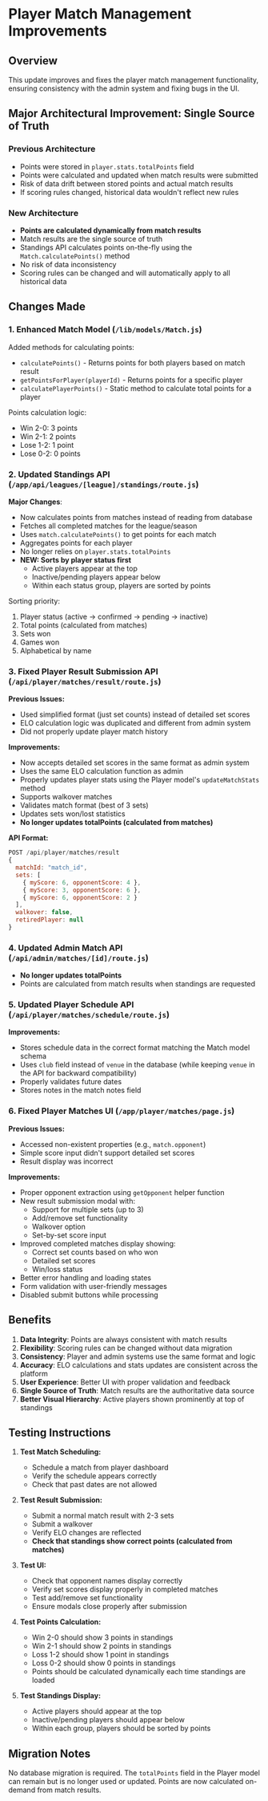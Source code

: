 # Player Match Management Improvements

## Overview

This update improves and fixes the player match management functionality, ensuring consistency with the admin system and fixing bugs in the UI.

## Major Architectural Improvement: Single Source of Truth

### Previous Architecture
- Points were stored in `player.stats.totalPoints` field
- Points were calculated and updated when match results were submitted
- Risk of data drift between stored points and actual match results
- If scoring rules changed, historical data wouldn't reflect new rules

### New Architecture
- **Points are calculated dynamically from match results**
- Match results are the single source of truth
- Standings API calculates points on-the-fly using the `Match.calculatePoints()` method
- No risk of data inconsistency
- Scoring rules can be changed and will automatically apply to all historical data

## Changes Made

### 1. Enhanced Match Model (`/lib/models/Match.js`)

Added methods for calculating points:
- `calculatePoints()` - Returns points for both players based on match result
- `getPointsForPlayer(playerId)` - Returns points for a specific player
- `calculatePlayerPoints()` - Static method to calculate total points for a player

Points calculation logic:
- Win 2-0: 3 points
- Win 2-1: 2 points
- Lose 1-2: 1 point
- Lose 0-2: 0 points

### 2. Updated Standings API (`/app/api/leagues/[league]/standings/route.js`)

**Major Changes**: 
- Now calculates points from matches instead of reading from database
- Fetches all completed matches for the league/season
- Uses `match.calculatePoints()` to get points for each match
- Aggregates points for each player
- No longer relies on `player.stats.totalPoints`
- **NEW: Sorts by player status first**
  - Active players appear at the top
  - Inactive/pending players appear below
  - Within each status group, players are sorted by points

Sorting priority:
1. Player status (active → confirmed → pending → inactive)
2. Total points (calculated from matches)
3. Sets won
4. Games won
5. Alphabetical by name

### 3. Fixed Player Result Submission API (`/api/player/matches/result/route.js`)

**Previous Issues:**
- Used simplified format (just set counts) instead of detailed set scores
- ELO calculation logic was duplicated and different from admin system
- Did not properly update player match history

**Improvements:**
- Now accepts detailed set scores in the same format as admin system
- Uses the same ELO calculation function as admin
- Properly updates player stats using the Player model's `updateMatchStats` method
- Supports walkover matches
- Validates match format (best of 3 sets)
- Updates sets won/lost statistics
- **No longer updates totalPoints (calculated from matches)**

**API Format:**
```javascript
POST /api/player/matches/result
{
  matchId: "match_id",
  sets: [
    { myScore: 6, opponentScore: 4 },
    { myScore: 3, opponentScore: 6 },
    { myScore: 6, opponentScore: 2 }
  ],
  walkover: false,
  retiredPlayer: null
}
```

### 4. Updated Admin Match API (`/api/admin/matches/[id]/route.js`)

- **No longer updates totalPoints**
- Points are calculated from match results when standings are requested

### 5. Updated Player Schedule API (`/api/player/matches/schedule/route.js`)

**Improvements:**
- Stores schedule data in the correct format matching the Match model schema
- Uses `club` field instead of `venue` in the database (while keeping `venue` in the API for backward compatibility)
- Properly validates future dates
- Stores notes in the match notes field

### 6. Fixed Player Matches UI (`/app/player/matches/page.js`)

**Previous Issues:**
- Accessed non-existent properties (e.g., `match.opponent`)
- Simple score input didn't support detailed set scores
- Result display was incorrect

**Improvements:**
- Proper opponent extraction using `getOpponent` helper function
- New result submission modal with:
  - Support for multiple sets (up to 3)
  - Add/remove set functionality
  - Walkover option
  - Set-by-set score input
- Improved completed matches display showing:
  - Correct set counts based on who won
  - Detailed set scores
  - Win/loss status
- Better error handling and loading states
- Form validation with user-friendly messages
- Disabled submit buttons while processing

## Benefits

1. **Data Integrity**: Points are always consistent with match results
2. **Flexibility**: Scoring rules can be changed without data migration
3. **Consistency**: Player and admin systems use the same format and logic
4. **Accuracy**: ELO calculations and stats updates are consistent across the platform
5. **User Experience**: Better UI with proper validation and feedback
6. **Single Source of Truth**: Match results are the authoritative data source
7. **Better Visual Hierarchy**: Active players shown prominently at top of standings

## Testing Instructions

1. **Test Match Scheduling:**
   - Schedule a match from player dashboard
   - Verify the schedule appears correctly
   - Check that past dates are not allowed

2. **Test Result Submission:**
   - Submit a normal match result with 2-3 sets
   - Submit a walkover
   - Verify ELO changes are reflected
   - **Check that standings show correct points (calculated from matches)**

3. **Test UI:**
   - Check that opponent names display correctly
   - Verify set scores display properly in completed matches
   - Test add/remove set functionality
   - Ensure modals close properly after submission

4. **Test Points Calculation:**
   - Win 2-0 should show 3 points in standings
   - Win 2-1 should show 2 points in standings
   - Loss 1-2 should show 1 point in standings
   - Loss 0-2 should show 0 points in standings
   - Points should be calculated dynamically each time standings are loaded

5. **Test Standings Display:**
   - Active players should appear at the top
   - Inactive/pending players should appear below
   - Within each group, players should be sorted by points

## Migration Notes

No database migration is required. The `totalPoints` field in the Player model can remain but is no longer used or updated. Points are now calculated on-demand from match results. 